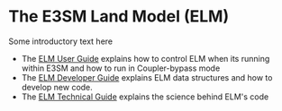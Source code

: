 # The E3SM Land Model (ELM)

Some introductory text here

* The [ELM User Guide](user-guide/index.md) explains how to control ELM when its running within E3SM and how to run in Coupler-bypass mode
* The [ELM Developer Guide](dev-guide/index.md) explains ELM data structures and how to develop new code.
* The [ELM Technical Guide](tech-guide/index.md) explains the science behind ELM's code
